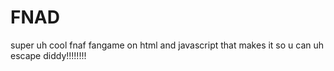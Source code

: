 # FNAD
super uh cool fnaf fangame on html and javascript that makes it so u can uh escape diddy!!!!!!!!